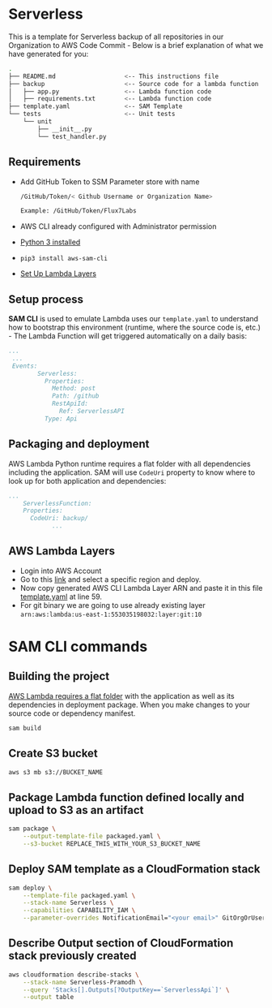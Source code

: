 # Serverless

This is a template for Serverless backup of all repositories in our Organization to AWS Code Commit - Below is a brief explanation of what we have generated for you:

```bash
.
├── README.md                   <-- This instructions file
├── backup                      <-- Source code for a lambda function
│   ├── app.py                  <-- Lambda function code
│   ├── requirements.txt        <-- Lambda function code
├── template.yaml               <-- SAM Template
└── tests                       <-- Unit tests
    └── unit
        ├── __init__.py
        └── test_handler.py
```

## Requirements

* Add GitHub Token to SSM Parameter store with name

    ```bash
    /GitHub/Token/< Github Username or Organization Name>

    Example: /GitHub/Token/Flux7Labs
    ```

* AWS CLI already configured with Administrator permission
* [Python 3 installed](https://www.python.org/downloads/)
* `pip3 install aws-sam-cli`
* [Set Up Lambda Layers](#aws-lambda-layers)

## Setup process

**SAM CLI** is used to emulate Lambda uses our `template.yaml` to understand how to bootstrap this environment (runtime, where the source code is, etc.) - The Lambda Function will get triggered automatically on a daily basis:

```yaml
...
 ...
 Events:
        Serverless:
          Properties:
            Method: post
            Path: /github
            RestApiId:
              Ref: ServerlessAPI
          Type: Api
```

## Packaging and deployment

AWS Lambda Python runtime requires a flat folder with all dependencies including the application. SAM will use `CodeUri` property to know where to look up for both application and dependencies:

```yaml
...
    ServerlessFunction:
    Properties:
      CodeUri: backup/
            ...
```

## AWS Lambda Layers

* Login into AWS Account
* Go to this [link](https://github.com/aws-samples/aws-lambda-layer-awscli#option-2-deploy-from-sar-from-console-or-cli) and select a specific region and deploy.
* Now copy generated AWS CLI Lambda Layer ARN and paste it in this file [template.yaml](template.yaml) at line 59.
* For git binary we are going to use already existing layer `arn:aws:lambda:us-east-1:553035198032:layer:git:10`


# SAM CLI commands

## Building the project

[AWS Lambda requires a flat folder](https://docs.aws.amazon.com/lambda/latest/dg/lambda-python-how-to-create-deployment-package.html) with the application as well as its dependencies in  deployment package. When you make changes to your source code or dependency manifest.

```bash
sam build
```

## Create S3 bucket

```bash
aws s3 mb s3://BUCKET_NAME
```

## Package Lambda function defined locally and upload to S3 as an artifact

```bash
sam package \
    --output-template-file packaged.yaml \
    --s3-bucket REPLACE_THIS_WITH_YOUR_S3_BUCKET_NAME
```

## Deploy SAM template as a CloudFormation stack

```bash
sam deploy \
    --template-file packaged.yaml \
    --stack-name Serverless \
    --capabilities CAPABILITY_IAM \
    --parameter-overrides NotificationEmail="<your email>" GitOrgOrUser="< Github User or Organisation>" GitTokenSSMParameterKey="<ssm parameter key for git access token>" VpcId="<vpc id>" VpcSubnetIds="<subnet id>"
```

## Describe Output section of CloudFormation stack previously created

```bash
aws cloudformation describe-stacks \
    --stack-name Serverless-Pramodh \
    --query 'Stacks[].Outputs[?OutputKey==`ServerlessApi`]' \
    --output table
```

